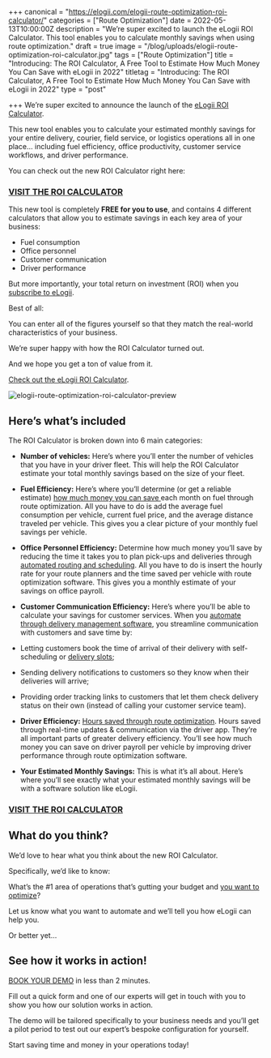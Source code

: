 +++
canonical = "https://elogii.com/elogii-route-optimization-roi-calculator/"
categories = ["Route Optimization"]
date = 2022-05-13T10:00:00Z
description = "We’re super excited to launch the eLogii ROI Calculator. This tool enables you to calculate monthly savings when using route optimization."
draft = true
image = "/blog/uploads/elogii-route-optimization-roi-calculator.jpg"
tags = ["Route Optimization"]
title = "Introducing: The ROI Calculator, A Free Tool to Estimate How Much Money You Can Save with eLogii in 2022"
titletag = "Introducing: The ROI Calculator, A Free Tool to Estimate How Much Money You Can Save with eLogii in 2022"
type = "post"

+++
We’re super excited to announce the launch of the [eLogii ROI Calculator](https://elogii.com/roi).

This new tool enables you to calculate your estimated monthly savings for your entire delivery, courier, field service, or logistics operations all in one place… including fuel efficiency, office productivity, customer service workflows, and driver performance.

You can check out the new ROI Calculator right here:

### [**VISIT THE ROI CALCULATOR**](https://elogii.com/roi)

This new tool is completely **FREE for you to use**, and contains 4 different calculators that allow you to estimate savings in each key area of your business:

* Fuel consumption
* Office personnel
* Customer communication
* Driver performance

But more importantly, your total return on investment (ROI) when you [subscribe to eLogii](https://elogii.com/book-demo).

Best of all:

You can enter all of the figures yourself so that they match the real-world characteristics of your business.

We’re super happy with how the ROI Calculator turned out.

And we hope you get a ton of value from it.

[Check out the eLogii ROI Calculator](https://elogii.com/roi).

![elogii-route-optimization-roi-calculator-preview](/blog/uploads/elogii-route-optimization-roi-calculator-preview.png "elogii-route-optimization-roi-calculator-preview")

## Here’s what’s included

The ROI Calculator is broken down into 6 main categories:

* **Number of vehicles:** Here’s where you’ll enter the number of vehicles that you have in your driver fleet. This will help the ROI Calculator estimate your total monthly savings based on the size of your fleet.
* **Fuel Efficiency:** Here’s where you’ll determine (or get a reliable estimate) [how much money you can save ](https://elogii.com/blog/how-delivery-management-software-cuts-costs/)each month on fuel through route optimization. All you have to do is add the average fuel consumption per vehicle, current fuel price, and the average distance traveled per vehicle. This gives you a clear picture of your monthly fuel savings per vehicle.
* **Office Personnel Efficiency:** Determine how much money you’ll save by reducing the time it takes you to plan pick-ups and deliveries through [automated routing and scheduling](https://elogii.com/blog/vehicle-routing-and-scheduling-in-logistics/). All you have to do is insert the hourly rate for your route planners and the time saved per vehicle with route optimization software. This gives you a monthly estimate of your savings on office payroll.
* **Customer Communication Efficiency:** Here’s where you’ll be able to calculate your savings for customer services. When you [automate through delivery management software](https://elogii.com/blog/automated-last-mile-delivery/), you streamline communication with customers and save time by:


* Letting customers book the time of arrival of their delivery with self-scheduling or [delivery slots](https://elogii.com/blog/delivery-slots/);
* Sending delivery notifications to customers so they know when their deliveries will arrive;
* Providing order tracking links to customers that let them check delivery status on their own (instead of calling your customer service team).


* **Driver Efficiency:** [Hours saved through route optimization](https://elogii.com/blog/saving-time-with-delivery-management-software/). Hours saved through real-time updates & communication via the driver app. They’re all important parts of greater delivery efficiency. You’ll see how much money you can save on driver payroll per vehicle by improving driver performance through route optimization software.
* **Your Estimated Monthly Savings:** This is what it’s all about. Here’s where you’ll see exactly what your estimated monthly savings will be with a software solution like eLogii.

### [**VISIT THE ROI CALCULATOR**](https://elogii.com/roi)

## What do you think?

We’d love to hear what you think about the new ROI Calculator.

Specifically, we’d like to know:

What’s the #1 area of operations that’s gutting your budget and [you want to optimize](https://elogii.com/blog/delivery-planning/)?

Let us know what you want to automate and we’ll tell you how eLogii can help you.

Or better yet…

## See how it works in action!

[BOOK YOUR DEMO](https://elogii.com/book-demo) in less than 2 minutes.

Fill out a quick form and one of our experts will get in touch with you to show you how our solution works in action.

The demo will be tailored specifically to your business needs and you’ll get a pilot period to test out our expert’s bespoke configuration for yourself.

Start saving time and money in your operations today!